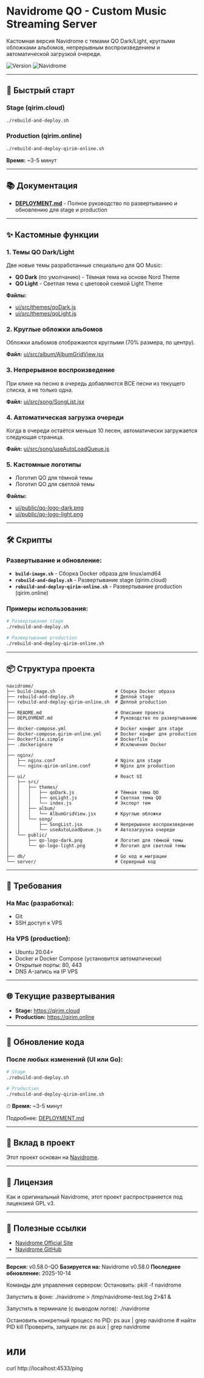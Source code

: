 # Navidrome QO - Custom Music Streaming Server

Кастомная версия Navidrome с темами QO Dark/Light, круглыми обложками альбомов, непрерывным воспроизведением и автоматической загрузкой очереди.

![Version](https://img.shields.io/badge/version-0.58.0--QO-blue)
![Navidrome](https://img.shields.io/badge/based%20on-Navidrome%200.58.0-green)

---

## 🚀 Быстрый старт

### Stage (qirim.cloud)

```bash
./rebuild-and-deploy.sh
```

### Production (qirim.online)

```bash
./rebuild-and-deploy-qirim-online.sh
```

**Время:** ~3-5 минут

---

## 📚 Документация

- **[DEPLOYMENT.md](DEPLOYMENT.md)** - Полное руководство по развертыванию и обновлению для stage и production

---

## ✨ Кастомные функции

### 1. Темы QO Dark/Light

Две новые темы разработанные специально для QO Music:

- **QO Dark** (по умолчанию) - Тёмная тема на основе Nord Theme
- **QO Light** - Светлая тема с цветовой схемой Light Theme

**Файлы:**
- [ui/src/themes/qoDark.js](ui/src/themes/qoDark.js)
- [ui/src/themes/qoLight.js](ui/src/themes/qoLight.js)

### 2. Круглые обложки альбомов

Обложки альбомов отображаются круглыми (70% размера, по центру).

**Файл:** [ui/src/album/AlbumGridView.jsx](ui/src/album/AlbumGridView.jsx)

### 3. Непрерывное воспроизведение

При клике на песню в очередь добавляются ВСЕ песни из текущего списка, а не только одна.

**Файл:** [ui/src/song/SongList.jsx](ui/src/song/SongList.jsx)

### 4. Автоматическая загрузка очереди

Когда в очереди остаётся меньше 10 песен, автоматически загружается следующая страница.

**Файл:** [ui/src/song/useAutoLoadQueue.js](ui/src/song/useAutoLoadQueue.js)

### 5. Кастомные логотипы

- Логотип QO для тёмной темы
- Логотип QO для светлой темы

**Файлы:**
- [ui/public/qo-logo-dark.png](ui/public/qo-logo-dark.png)
- [ui/public/qo-logo-light.png](ui/public/qo-logo-light.png)

---

## 🛠 Скрипты

### Развертывание и обновление:

- **`build-image.sh`** - Сборка Docker образа для linux/amd64
- **`rebuild-and-deploy.sh`** - Развертывание stage (qirim.cloud)
- **`rebuild-and-deploy-qirim-online.sh`** - Развертывание production (qirim.online)

### Примеры использования:

```bash
# Развертывание stage
./rebuild-and-deploy.sh

# Развертывание production
./rebuild-and-deploy-qirim-online.sh
```

---

## 📦 Структура проекта

```
navidrome/
├── build-image.sh                      # Сборка Docker образа
├── rebuild-and-deploy.sh               # Деплой stage
├── rebuild-and-deploy-qirim-online.sh  # Деплой production
│
├── README.md                           # Описание проекта
├── DEPLOYMENT.md                       # Руководство по развертыванию
│
├── docker-compose.yml                  # Docker конфиг для stage
├── docker-compose.qirim-online.yml     # Docker конфиг для production
├── Dockerfile.simple                   # Dockerfile
├── .dockerignore                       # Исключения Docker
│
├── nginx/
│   ├── nginx.conf                      # Nginx для stage
│   └── nginx-qirim-online.conf         # Nginx для production
│
├── ui/                                 # React UI
│   ├── src/
│   │   ├── themes/
│   │   │   ├── qoDark.js               # Тёмная тема QO
│   │   │   ├── qoLight.js              # Светлая тема QO
│   │   │   └── index.js                # Экспорт тем
│   │   ├── album/
│   │   │   └── AlbumGridView.jsx       # Круглые обложки
│   │   └── song/
│   │       ├── SongList.jsx            # Непрерывное воспроизведение
│   │       └── useAutoLoadQueue.js     # Автозагрузка очереди
│   └── public/
│       ├── qo-logo-dark.png            # Логотип для тёмной темы
│       └── qo-logo-light.png           # Логотип для светлой темы
│
├── db/                                 # Go код и миграции
└── server/                             # Серверный код
```

---

## 🔧 Требования

### На Mac (разработка):

- Git
- SSH доступ к VPS

### На VPS (production):

- Ubuntu 20.04+
- Docker и Docker Compose (установится автоматически)
- Открытые порты: 80, 443
- DNS A-запись на IP VPS

---

## 🌐 Текущие развертывания

- **Stage:** https://qirim.cloud
- **Production:** https://qirim.online

---

## 📝 Обновление кода

### После любых изменений (UI или Go):

```bash
# Stage
./rebuild-and-deploy.sh

# Production
./rebuild-and-deploy-qirim-online.sh
```

⏱ **Время:** ~3-5 минут

Подробнее: [DEPLOYMENT.md](DEPLOYMENT.md)

---

## 🤝 Вклад в проект

Этот проект основан на [Navidrome](https://github.com/navidrome/navidrome).

---

## 📄 Лицензия

Как и оригинальный Navidrome, этот проект распространяется под лицензией GPL v3.

---

## 🔗 Полезные ссылки

- [Navidrome Official Site](https://www.navidrome.org)
- [Navidrome GitHub](https://github.com/navidrome/navidrome)

---

**Версия:** v0.58.0-QO
**Базируется на:** Navidrome v0.58.0
**Последнее обновление:** 2025-10-14

Команды для управления сервером:
Остановить:
pkill -f navidrome

Запустить в фоне:
./navidrome > /tmp/navidrome-test.log 2>&1 &

Запустить в терминале (с выводом логов):
./navidrome

Остановить конкретный процесс по PID:
ps aux | grep navidrome  # найти PID
kill <PID>
Проверить, запущен ли:
ps aux | grep navidrome
# или
curl http://localhost:4533/ping
